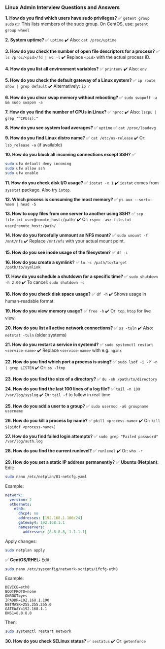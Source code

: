### Linux Admin Interview Questions and Answers

**1. How do you find which users have sudo privileges?**
✅ `getent group sudo`
👉 This lists members of the sudo group. On CentOS, use: `getent group wheel`

**2. System uptime?**
✅ `uptime`
✔️ Also: `cat /proc/uptime`

**3. How do you check the number of open file descriptors for a process?**
✅ `ls /proc/<pid>/fd | wc -l`
✔️ Replace `<pid>` with the actual process ID.

**4. How do you list all environment variables?**
✅ `printenv`
✔️ Also: `env`

**5. How do you check the default gateway of a Linux system?**
✅ `ip route show | grep default`
✔️ Alternatively: `ip r`

**6. How do you clear swap memory without rebooting?**
✅ `sudo swapoff -a && sudo swapon -a`

**7. How do you find the number of CPUs in Linux?**
✅ `nproc`
✔️ Also: `lscpu | grep "^CPU(s):"`

**8. How do you see system load averages?**
✅ `uptime`
✅ `cat /proc/loadavg`

**9. How do you find Linux distro name?**
✅ `cat /etc/os-release`
✔️ Or: `lsb_release -a` (if available)

**10. How do you block all incoming connections except SSH?**
✅

```bash
sudo ufw default deny incoming  
sudo ufw allow ssh  
sudo ufw enable
```

**11. How do you check disk I/O usage?**
✅ `iostat -x 1`
✔️ `iostat` comes from `sysstat` package. Also try `iotop`.

**12. Which process is consuming the most memory?**
✅ `ps aux --sort=-%mem | head -5`

**13. How to copy files from one server to another using SSH?**
✅ `scp file.txt user@remote_host:/path/`
✔️ Or: `rsync -avz file.txt user@remote_host:/path/`

**14. How do you forcefully unmount an NFS mount?**
✅ `sudo umount -f /mnt/nfs`
✔️ Replace `/mnt/nfs` with your actual mount point.

**15. How do you see inode usage of the filesystem?**
✅ `df -i`

**16. How do you create a symlink?**
✅ `ln -s /path/to/target /path/to/symlink`

**17. How do you schedule a shutdown for a specific time?**
✅ `sudo shutdown -h 2:00`
✔️ To cancel: `sudo shutdown -c`

**18. How do you check disk space usage?**
✅ `df -h`
✔️ Shows usage in human-readable format.

**19. How do you view memory usage?**
✅ `free -h`
✔️ Or: `top`, `htop` for live view

**20. How do you list all active network connections?**
✅ `ss -tuln`
✔️ Also: `netstat -tuln` (older systems)

**21. How do you restart a service in systemd?**
✅ `sudo systemctl restart <service-name>`
✔️ Replace `<service-name>` with e.g. `nginx`

**22. How do you find which port a process is using?**
✅ `sudo lsof -i -P -n | grep LISTEN`
✔️ Or: `ss -ltnp`

**23. How do you find the size of a directory?**
✅ `du -sh /path/to/directory`

**24. How do you find the last 100 lines of a log file?**
✅ `tail -n 100 /var/log/syslog`
✔️ Or: `tail -f` to follow in real-time

**25. How do you add a user to a group?**
✅ `sudo usermod -aG groupname username`

**26. How do you kill a process by name?**
✅ `pkill <process-name>`
✔️ Or: `kill $(pidof <process-name>)`

**27. How do you find failed login attempts?**
✅ `sudo grep "Failed password" /var/log/auth.log`

**28. How do you find the current runlevel?**
✅ `runlevel`
✔️ Or: `who -r`

**29. How do you set a static IP address permanently?**
✅ **Ubuntu (Netplan):**
Edit:

```bash
sudo nano /etc/netplan/01-netcfg.yaml
```

Example:

```yaml
network:
  version: 2
  ethernets:
    eth0:
      dhcp4: no
      addresses: [192.168.1.100/24]
      gateway4: 192.168.1.1
      nameservers:
        addresses: [8.8.8.8, 1.1.1.1]
```

Apply changes:

```bash
sudo netplan apply
```

✅ **CentOS/RHEL:**
Edit:

```bash
sudo nano /etc/sysconfig/network-scripts/ifcfg-eth0
```

Example:

```
DEVICE=eth0
BOOTPROTO=none
ONBOOT=yes
IPADDR=192.168.1.100
NETMASK=255.255.255.0
GATEWAY=192.168.1.1
DNS1=8.8.8.8
```

Then:

```bash
sudo systemctl restart network
```

**30. How do you check SELinux status?**
✅ `sestatus`
✔️ Or: `getenforce`

